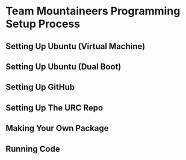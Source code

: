 # Team Mountaineers Programming Setup Process

## Setting Up Ubuntu (Virtual Machine)

## Setting Up Ubuntu (Dual Boot)

## Setting Up GitHub

## Setting Up The URC Repo

## Making Your Own Package

## Running Code
